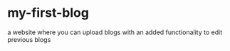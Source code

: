 # my-first-blog
a website where you can upload blogs with an added functionality to edit previous blogs
